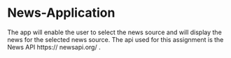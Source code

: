 # News-Application
The app will enable the user to select the news source and will display the news for the selected news source. The api used for this assignment is the News API https:// newsapi.org/ .
